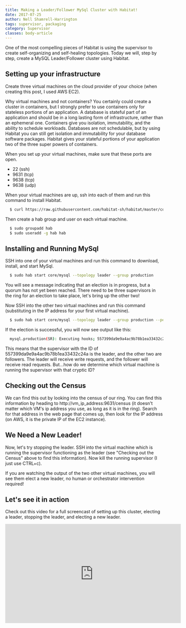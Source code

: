 ```yaml
---
title: Making a Leader/Follower MySql Cluster with Habitat!
date: 2017-07-25
author: Nell Shamrell-Harrington
tags: supervisor, packaging
category: Supervisor
classes: body-article
---
```


One of the most compelling pieces of Habitat is using the supervisor to create self-organizing and self-healing topologies.  Today we will, step by step, create a MySQL Leader/Follower cluster using Habitat.

## Setting up your infrastructure

Create three virtual machines on the cloud provider of your choice (when creating this post, I used AWS EC2).

Why virtual machines and not containers?  You certainly could create a cluster in containers, but I strongly prefer to use containers only for stateless portions of an application.  A database is stateful part of an application and should be in a long lasting form of infrastructure, rather than an ephemeral one.  Containers give you isolation, immutability, and the ability to schedule workloads.  Databases are not schedulable, but by using Habitat you can still get isolation and immutability for your database software packages.  Habitat gives your stateful portions of your application two of the three super powers of containers.

When you set up your virtual machines, make sure that these ports are open.

* 22 (ssh)
* 9631 (tcp)
* 9638 (tcp)
* 9638 (udp)

When your virtual machines are up, ssh into each of them and run this command to install Habitat.

```bash
  $ curl https://raw.githubusercontent.com/habitat-sh/habitat/master/components/hab/install.sh | sudo bash
```

Then create a hab group and user on each virtual machine.

```bash
  $ sudo groupadd hab
  $ sudo useradd -g hab hab
```

## Installing and Running MySql

SSH into one of your virtual machines and run this command to download, install, and start MySql.

```bash
  $ sudo hab start core/mysql --topology leader --group production
```

You will see a message indicating that an election is in progress, but a quorum has not yet been reached.  There need to be three supervisors in the ring for an election to take place, let's bring up the other two!

Now SSH into the other two virtual machines and run this command (substituting in the IP address for your first virtual machine).

```bash
  $ sudo hab start core/mysql --topology leader --group production --peer first_vm_ip_address
```

If the election is successful, you will now see output like this:

```bash
  mysql.production(SR): Executing hooks; 557399da9e9a4ac9b78b1ea33432c24a is the leader
```

This means that the supervisor with the ID of 557399da9e9a4ac9b78b1ea33432c24a is the leader, and the other two are followers.  The leader will receive write requests, and the follower will receive read requests.  But...how do we determine which virtual machine is running the supervisor with that cryptic ID?

## Checking out the Census

We can find this out by looking into the census of our ring.  You can find this information by heading to http://vm_ip_address:9631/census (it doesn't matter which VM's ip address you use, as long as it is in the ring).  Search for that address in the web page that comes up, then look for the IP address (on AWS, it is the private IP of the EC2 instance).

## We Need a New Leader!

Now, let's try stopping the leader.  SSH into the virtual machine which is running the supervisor functioning as the leader (see "Checking out the Census" above to find this information).  Now kill the running supervisor (I just use CTRL+c).

If you are watching the output of the two other virtual machines, you will see them elect a new leader, no human or orchestrator intervention required!

## Let's see it in action

Check out this video for a full screencast of setting up this cluster, electing a leader, stopping the leader, and electing a new leader.

<iframe width="560" height="315" src="https://www.youtube.com/embed/LKxElvaROFI" frameborder="0" allowfullscreen></iframe>
